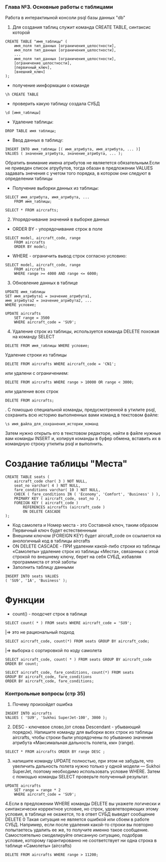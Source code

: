 ### Глава №3. Основные работы с таблицами

Работа в интерактиыной консоли psql базы данных "db"
1. Для создания таблиц служит команда CREATE TABLE, синтаксис которой
```
CREATE TABLE "имя_таблицы" (
    имя_поля тип_данных [ограничения_целостности],
    имя_поля тип_данных [ограничения_целостности],
    ...
    имя_поля тип_данных [ограничения_целостности],
    [ограничение_целостности],
    [первичный_ключ],
    [внешний_ключ]
);
```
* получение иинформации о команде
```
\h CREATE TABLE
```
* проверить какую таблицу создала СУБД
```
\d [имя_таблицы]
```

* Удаление таблицы:
```
DROP TABLE имя таблицы;
```
* Ввод данных в таблицу:
```
INSERT INTO имя_таблицы [( имя_атрибута, имя_атрибута, ... )]
VALUES ( значение_атрибута, значение_атрибута, ... );
```
Обратить внимание имена атрибутов не являетется обязательным.Если не
приведен список атрубутов, тогда обазан в предложении VALUES задавать
знечения с учетом того порядка, в котором они следуют в определении таблицы

* Получение выборки данных из таблицы:
```
SELECT имя_атрибута, имя_атрибута, ...
    FROM имя_таблицы;
```
```
SELECT * FROM aircrafts;
```

2. Упорядочивание значений в выборке данных
* ORDER BY - упорядочивание строк в поле
```
SELECT model, aircraft_code, range
    FROM aircrafts
    ORDER BY model;

```
* WHERE - ограничить вывод строк согласно условию:
```
SELECT model, aircraft_code, range
    FROM aircrafts
    WHERE range >= 4000 AND range <= 6000;
```
3. Обновление данных в таблице
```
UPDATE имя_таблицы
SET имя_атрибута1 = значение_атрибута1,
имя_атрибута2 = значение_атрибута2, ...
WHERE условие;
```

```
UPDATE aircrafts
    SET range = 3500
    WHERE aircraft_code = 'SU9';
```
4. Удаление строк из таблицы, используется команда DELETE похожая на команду
SELECT
```
DELETE FROM имя_таблицы WHERE условие;

```
Удаление строки из таблицы
```
DELETE FROM aircrafts WHERE aircraft_code = 'CN1';
```
или удалени с ограничением:
```
DELETE FROM aircrafts WHERE range > 10000 OR range < 3000;
```
или удаление всех строк
```
DELETE FROM aircrafts;
```

. С помощью специальной команды, предусмотренной в утилите psql, сохранить
всю историю выполненных вами команд в текстовом файле:
```
\s имя_файла_для_сохранения_истории_команд
```
Затем нужно открыть его в текстовом редакторе, найти в файле нужные вам команды
INSERT и, копируя команды в буфер обмена, вставить их в командную строку утилиты
psql и выполнить.

# Создание таблицы "Места"
```
CREATE TABLE seats (
    aircraft_code char( 3 ) NOT NULL,
    seat_no varchar( 4 ) NOT NULL,
    fare_conditions varchar( 10 ) NOT NULL,
    CHECK ( fare_conditions IN ( 'Economy', 'Comfort', 'Business' ) ),
    PRIMARY KEY ( aircraft_code, seat_no ),
    FOREIGN KEY ( aircraft_code )
        REFERENCES aircrafts (aircraft_code )
        ON DELETE CASCADE
);
```
* Код самолета и Номер места - это Составной ключ, таким образом Первичный ключ будет естественнным
* Внешним ключом (FOREIGN KEY) будет aircraft_code он ссылается на анологичный код в
таблицы aircrafts
* ON DELETE CASCADE -  ПРИ удалении какой-либо строки из таблицы «Самолеты» удаление строк из таблицы «Места», связанных
с этой строкой по внешнему ключу, берет на себя СУБД, избавляя программиста от
этой заботы
 * Заполнить таблицу данными
```
INSERT INTO seats VALUES
( 'SU9', '1A', 'Business' );
```

# Функции
* count() - поодсчет строк в таблице
```
SELECT count( * ) FROM seats WHERE aircraft_code = 'SU9';
```
|=> это не рациональный подход

```
SELECT aircraft_code, count(*) FROM seats GROUP BY aircraft_code;
```
|=> выборка с сортировкой по коду самолета

```
SELECT aircraft_code, count( * ) FROM seats GROUP BY aircraft_code ORDER BY count;
```
```
SELECT aircraft_code, fare_conditions, count(*) FROM seats
GROUP BY aircraft_code, fare_conditions
ORDER BY aircraft_code, fare_conditions;
```

### Контрольные вопросы (стр 35)
1. Почему произойдет ошибка
```
INSERT INTO aircrafts
VALUES ( 'SU9', 'Sukhoi SuperJet-100', 3000 );
```
2. DESC - ключевое слово,(от слова Descendant - убывающий порядок).
Напишите команду для выборки всех строк из таблицы aircrafts, чтобы строки были
упорядочены по убыванию значения атрибута «Максимальная дальность полета, км» (range).
```
SELECT * FROM aircrafts ORDER BY range DESC ;
```
3.  напишите команду UPDATE полностью, при этом не забудьте, что увеличить
дальность полета нужно только у одной модели — Sukhoi SuperJet, поэтому необходимо
использовать условие WHERE. Затем с помощью команды SELECT проверьте полученный результат.
```
UPDATE aircrafts
    SET range = range * 2
    WHERE aircraft_code = 'SU9';
```
4.Если в предложении WHERE команды DELETE вы укажете логически и синтаксически корректное условие,
но строк, удовлетворяющих этому условия, в таблице не окажется, то в ответ СУБД выведет сообщение
DELETE 0
Такая ситуация не является ошибкой или сбоем в работе СУБД. Например, если после удаления какой-то
строки вы повторно попытаетесь удалить ее же, то получите именно такое сообщение.
Самостоятельно смоделируйте описанную ситуацию, подобрав условие, которому гарантированно не соответствует
ни одна строка в таблице «Самолеты» (aircrafts)
```
DELETE FROM aircrafts WHERE range > 11200;
```